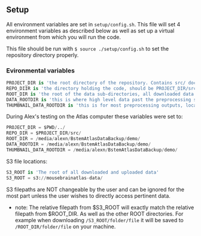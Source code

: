 ## Setup

All environment variables are set in `setup/config.sh`. This file will set 4 environment variables as described below as well as set up a virtual environment from which you will run the code.

This file should be run with `$ source ./setup/config.sh` to set the repository directory properly.

### Evironmental variables	
```python	
PROJECT_DIR is 'the root directory of the repository. Contains src/ doc/ etc...'
REPO_DIIR is 'the directory holding the code, should be PROJECT_DIR/src/'
ROOT_DIR is 'the root of the data sub-directories, all downloaded data goes here'
DATA_ROOTDIR is 'this is where high level data past the preprocessing stage is saved'
THUMBNAIL_DATA_ROOTDIR is 'this is for most preprocessing outputs, location of downsampled images'
```	

During Alex's testing on the Atlas computer these variables were set to: 
```python	
PROJECT_DIR = $PWD/../
REPO_DIR = $PROJECT_DIR/src/
ROOT_DIR = /media/alexn/BstemAtlasDataBackup/demo/
DATA_ROOTDIR = /media/alexn/BstemAtlasDataBackup/demo/
THUMBNAIL_DATA_ROOTDIR = /media/alexn/BstemAtlasDataBackup/demo/
```	

S3 file locations:	
```python	
S3_ROOT is 'The root of all downloaded and uploaded data'
S3_ROOT = s3://mousebrainatlas-data/	
```	
S3 filepaths are NOT changeable by the user and can be ignored for the most part unless the user wishes to directly access pertinent data.


- note: The relative filepath from $S3_ROOT will exactly match the relative filepath from $ROOT_DIR. As well as the other ROOT directories. For example when downloading `/S3_ROOT/folder/file` it will be saved to `/ROOT_DIR/folder/file` on your machine.
